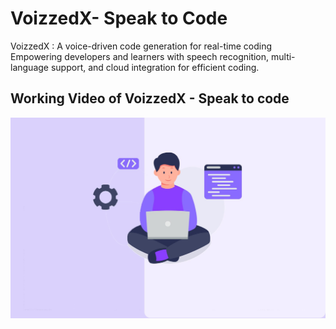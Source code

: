 # VoizzedX- Speak to Code
VoizzedX : A voice-driven code generation  for real-time coding  Empowering developers and learners with speech recognition, multi-language support, and cloud integration for efficient coding.


## Working Video of VoizzedX - Speak to code
[![VoizzedX Working Video](Bg.jpg)](https://www.youtube.com/watch?v=HqNHltt3lF8)

